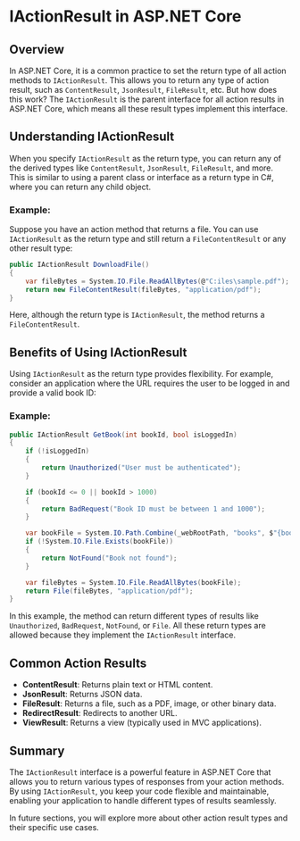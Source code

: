 
# IActionResult in ASP.NET Core

## Overview
In ASP.NET Core, it is a common practice to set the return type of all action methods to `IActionResult`. This allows you to return any type of action result, such as `ContentResult`, `JsonResult`, `FileResult`, etc. But how does this work? The `IActionResult` is the parent interface for all action results in ASP.NET Core, which means all these result types implement this interface.

## Understanding IActionResult
When you specify `IActionResult` as the return type, you can return any of the derived types like `ContentResult`, `JsonResult`, `FileResult`, and more. This is similar to using a parent class or interface as a return type in C#, where you can return any child object.

### Example:
Suppose you have an action method that returns a file. You can use `IActionResult` as the return type and still return a `FileContentResult` or any other result type:

```csharp
public IActionResult DownloadFile()
{
    var fileBytes = System.IO.File.ReadAllBytes(@"C:iles\sample.pdf");
    return new FileContentResult(fileBytes, "application/pdf");
}
```

Here, although the return type is `IActionResult`, the method returns a `FileContentResult`.

## Benefits of Using IActionResult
Using `IActionResult` as the return type provides flexibility. For example, consider an application where the URL requires the user to be logged in and provide a valid book ID:

### Example:
```csharp
public IActionResult GetBook(int bookId, bool isLoggedIn)
{
    if (!isLoggedIn)
    {
        return Unauthorized("User must be authenticated");
    }

    if (bookId <= 0 || bookId > 1000)
    {
        return BadRequest("Book ID must be between 1 and 1000");
    }

    var bookFile = System.IO.Path.Combine(_webRootPath, "books", $"{bookId}.pdf");
    if (!System.IO.File.Exists(bookFile))
    {
        return NotFound("Book not found");
    }

    var fileBytes = System.IO.File.ReadAllBytes(bookFile);
    return File(fileBytes, "application/pdf");
}
```

In this example, the method can return different types of results like `Unauthorized`, `BadRequest`, `NotFound`, or `File`. All these return types are allowed because they implement the `IActionResult` interface.

## Common Action Results
- **ContentResult**: Returns plain text or HTML content.
- **JsonResult**: Returns JSON data.
- **FileResult**: Returns a file, such as a PDF, image, or other binary data.
- **RedirectResult**: Redirects to another URL.
- **ViewResult**: Returns a view (typically used in MVC applications).

## Summary
The `IActionResult` interface is a powerful feature in ASP.NET Core that allows you to return various types of responses from your action methods. By using `IActionResult`, you keep your code flexible and maintainable, enabling your application to handle different types of results seamlessly.

In future sections, you will explore more about other action result types and their specific use cases.
